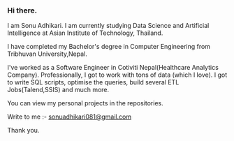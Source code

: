 ### Hi there.

I am Sonu Adhikari. I am currently studying Data Science and Artificial Intelligence at Asian Institute of Technology, Thailand.

I have completed my Bachelor's degree in Computer Engineering from Tribhuvan University,Nepal.

I've worked as a Software Engineer in Cotiviti Nepal(Healthcare Analytics Company). Professionally, I got to work with tons of data (which I love). I got to write SQL scripts, optimise the queries, build several ETL Jobs(Talend,SSIS) and much more. 

You can view my personal projects in the repositories. 

Write to me
:- sonuadhikari081@gmail.com

Thank you.
